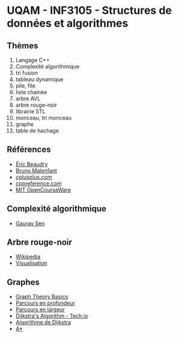 # UQAM - INF3105 - Structures de données et algorithmes

## Thèmes
1. Langage C++
2. Complexité algorithmique
3. tri fusion
4. tableau dynamique
5. pile, file
6. liste chainée
7. arbre AVL
8. arbre rouge-noir
9. librairie STL
10. monceau, tri monceau
11. graphe
12. table de hachage

## Références
* [Éric Beaudry](http://ericbeaudry.ca/INF3105/)
* [Bruno Malenfant](http://www.labunix.uqam.ca/~malenfant_b/inf3105/inf3105.html)
* [cplusplus.com](http://www.cplusplus.com/)
* [cppreference.com](http://en.cppreference.com/w/)
* [MIT OpenCourseWare](https://www.youtube.com/playlist?list=PLUl4u3cNGP61Oq3tWYp6V_F-5jb5L2iHb)

## Complexité algorithmique
* [Gaurav Sen](https://www.youtube.com/watch?v=fZc3ijGM0aM&t=322s)

## Arbre rouge-noir
* [Wikipedia](https://en.wikipedia.org/wiki/Red%E2%80%93black_tree)
* [Visualisation](https://www.cs.usfca.edu/~galles/visualization/RedBlack.html)

## Graphes
* [Graph Theory Basics](https://tech.io/playgrounds/5470/graph-theory-basics/basics)
* [Parcours en profondeur](https://www.codingame.com/learn/DFS)
* [Parcours en largeur](https://www.codingame.com/learn/BFS)
* [Dijkstra's Algorithm - Tech.io](https://tech.io/playgrounds/1608/shortest-paths-with-dijkstras-algorithm/introduction)
* [Algorithme de Dijkstra](https://en.wikipedia.org/wiki/Dijkstra%27s_algorithm)
* [A*](https://en.wikipedia.org/wiki/A*_search_algorithm)
